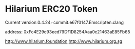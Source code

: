 # Hilarium ERC20 Token
Current version:0.4.24+commit.e67f0147.Emscripten.clang

address: 0xFc4E29c93eed79Df1D8254Aaa0c21463aE85Fb65  

http://www.hilarium.foundation
http://www.hilarium.org.sg
